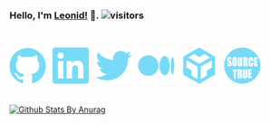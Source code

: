### Hello, I'm [Leonid!](https://stesel.netlify.app/) 👋. ![visitors](https://visitor-badge.laobi.icu/badge?page_id=stesel.stesel)
<br/>

[![GitHub](icons/github.svg)](https://github.com/stesel)
&#160;
[![LinkedIn](icons/linkedin.svg)](https://www.linkedin.com/in/leonid-trofymchuk-2a976460)
&#160;
[![Twitter](icons/twitter.svg)](https://twitter.com/Stesel23)
&#160;
[![Medium](icons/medium.svg)](https://medium.com/@stesel23)
&#160;
[![CodeSandbox](icons/codesandbox.svg)](https://codesandbox.io/u/stesel)
&#160;
[![SourceTrue](icons/sourcetrue.svg)](https://medium.com/source-true)
<br/>
<br/>
<br/>
[![Github Stats By Anurag](https://github-readme-stats.vercel.app/api?username=stesel&show_icons=true&theme=dracula)](https://github.com/anuraghazra/github-readme-stats)
